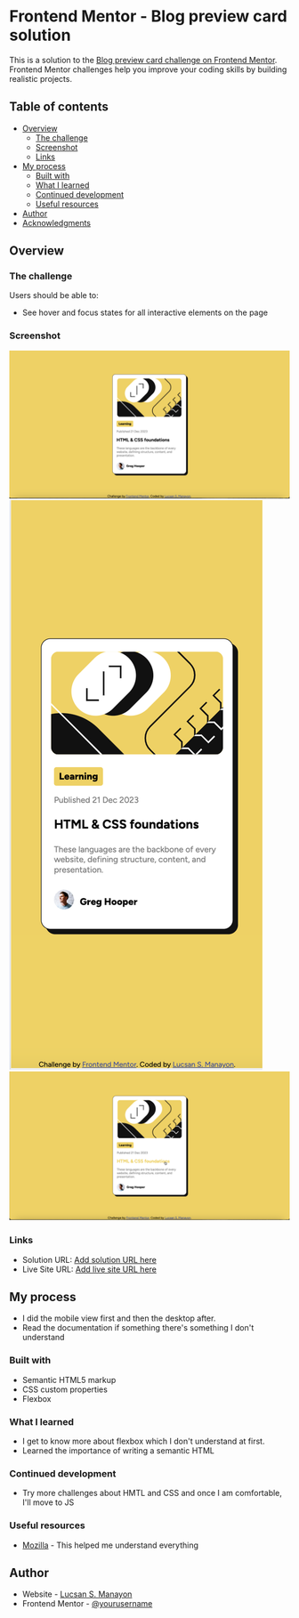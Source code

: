# Frontend Mentor - Blog preview card solution

This is a solution to the [Blog preview card challenge on Frontend Mentor](https://www.frontendmentor.io/challenges/blog-preview-card-ckPaj01IcS). Frontend Mentor challenges help you improve your coding skills by building realistic projects.

## Table of contents

- [Overview](#overview)
  - [The challenge](#the-challenge)
  - [Screenshot](#screenshot)
  - [Links](#links)
- [My process](#my-process)
  - [Built with](#built-with)
  - [What I learned](#what-i-learned)
  - [Continued development](#continued-development)
  - [Useful resources](#useful-resources)
- [Author](#author)
- [Acknowledgments](#acknowledgments)

## Overview

### The challenge

Users should be able to:

- See hover and focus states for all interactive elements on the page

### Screenshot

![Desktop](/screenshots/desktop.png)
![Desktop](/screenshots/mobile.png)
![Desktop](/screenshots/active.png)

### Links

- Solution URL: [Add solution URL here](https://your-solution-url.com)
- Live Site URL: [Add live site URL here](https://your-live-site-url.com)

## My process

- I did the mobile view first and then the desktop after.
- Read the documentation if something there's something I don't understand

### Built with

- Semantic HTML5 markup
- CSS custom properties
- Flexbox

### What I learned

- I get to know more about flexbox which I don't understand at first.
- Learned the importance of writing a semantic HTML

### Continued development

- Try more challenges about HMTL and CSS and once I am comfortable, I'll move to JS

### Useful resources

- [Mozilla](https://developer.mozilla.org/en-US/docs/Web/CSS) - This helped me understand everything

## Author

- Website - [Lucsan S. Manayon](https://github.com/ljmanayon)
- Frontend Mentor - [@yourusername](https://www.frontendmentor.io/profile/ljmanayon)
